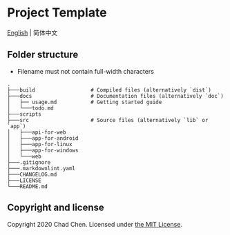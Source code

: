 # Project Template

[English](./README.md) | 简体中文

## Folder structure

- Filename must not contain full-width characters

```
.
├───build                  # Compiled files (alternatively `dist`)
├───docs                   # Documentation files (alternatively `doc`)
│   ├── usage.md           # Getting started guide
│   └───todo.md
├───scripts
├───src                    # Source files (alternatively `lib` or `app`)
│   ├───api-for-web
│   ├───app-for-android
│   ├───app-for-linux
│   ├───app-for-windows
│   └───web
├───.gitignore
├───.markdownlint.yaml
├───CHANGELOG.md
├───LICENSE
└───README.md
```

## Copyright and license

Copyright 2020 Chad Chen.
Licensed under [the MIT License](/LICENSE).
